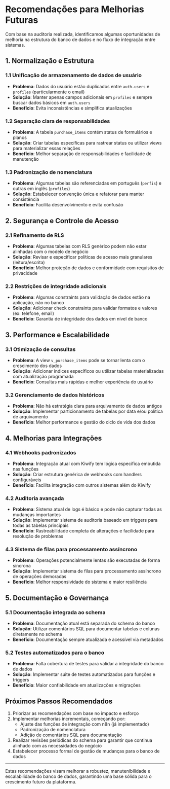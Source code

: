 # Recomendações para Melhorias Futuras

Com base na auditoria realizada, identificamos algumas oportunidades de melhoria na estrutura do banco de dados e no fluxo de integração entre sistemas.

## 1. Normalização e Estrutura

### 1.1 Unificação de armazenamento de dados de usuário
- **Problema**: Dados do usuário estão duplicados entre `auth.users` e `profiles` (particularmente o email)
- **Solução**: Manter apenas campos adicionais em `profiles` e sempre buscar dados básicos em `auth.users`
- **Benefício**: Evita inconsistências e simplifica atualizações

### 1.2 Separação clara de responsabilidades
- **Problema**: A tabela `purchase_items` contém status de formulários e planos
- **Solução**: Criar tabelas específicas para rastrear status ou utilizar views para materializar essas relações
- **Benefício**: Melhor separação de responsabilidades e facilidade de manutenção

### 1.3 Padronização de nomenclatura
- **Problema**: Algumas tabelas são referenciadas em português (`perfis`) e outras em inglês (`profiles`)
- **Solução**: Estabelecer convenção única e refatorar para manter consistência
- **Benefício**: Facilita desenvolvimento e evita confusão

## 2. Segurança e Controle de Acesso

### 2.1 Refinamento de RLS
- **Problema**: Algumas tabelas com RLS genérico podem não estar alinhadas com o modelo de negócio
- **Solução**: Revisar e especificar políticas de acesso mais granulares (leitura/escrita)
- **Benefício**: Melhor proteção de dados e conformidade com requisitos de privacidade

### 2.2 Restrições de integridade adicionais
- **Problema**: Algumas constraints para validação de dados estão na aplicação, não no banco
- **Solução**: Adicionar check constraints para validar formatos e valores (ex: telefone, email)
- **Benefício**: Garantia de integridade dos dados em nível de banco

## 3. Performance e Escalabilidade

### 3.1 Otimização de consultas
- **Problema**: A view `v_purchase_items` pode se tornar lenta com o crescimento dos dados
- **Solução**: Adicionar índices específicos ou utilizar tabelas materializadas com atualização programada
- **Benefício**: Consultas mais rápidas e melhor experiência do usuário

### 3.2 Gerenciamento de dados históricos
- **Problema**: Não há estratégia clara para arquivamento de dados antigos
- **Solução**: Implementar particionamento de tabelas por data e/ou política de arquivamento
- **Benefício**: Melhor performance e gestão do ciclo de vida dos dados

## 4. Melhorias para Integrações

### 4.1 Webhooks padronizados
- **Problema**: Integração atual com Kiwify tem lógica específica embutida nas funções
- **Solução**: Criar estrutura genérica de webhooks com handlers configuráveis
- **Benefício**: Facilita integração com outros sistemas além do Kiwify

### 4.2 Auditoria avançada
- **Problema**: Sistema atual de logs é básico e pode não capturar todas as mudanças importantes
- **Solução**: Implementar sistema de auditoria baseado em triggers para todas as tabelas principais
- **Benefício**: Rastreabilidade completa de alterações e facilidade para resolução de problemas

### 4.3 Sistema de filas para processamento assíncrono
- **Problema**: Operações potencialmente lentas são executadas de forma síncrona
- **Solução**: Implementar sistema de filas para processamento assíncrono de operações demoradas
- **Benefício**: Melhor responsividade do sistema e maior resiliência

## 5. Documentação e Governança

### 5.1 Documentação integrada ao schema
- **Problema**: Documentação atual está separada do schema do banco
- **Solução**: Utilizar comentários SQL para documentar tabelas e colunas diretamente no schema
- **Benefício**: Documentação sempre atualizada e acessível via metadados

### 5.2 Testes automatizados para o banco
- **Problema**: Falta cobertura de testes para validar a integridade do banco de dados
- **Solução**: Implementar suite de testes automatizados para funções e triggers
- **Benefício**: Maior confiabilidade em atualizações e migrações

## Próximos Passos Recomendados

1. Priorizar as recomendações com base no impacto e esforço
2. Implementar melhorias incrementais, começando por:
   - Ajuste das funções de integração com n8n (já implementado)
   - Padronização de nomenclatura
   - Adição de comentários SQL para documentação
3. Realizar revisões periódicas do schema para garantir que continua alinhado com as necessidades do negócio
4. Estabelecer processo formal de gestão de mudanças para o banco de dados

---

Estas recomendações visam melhorar a robustez, manutenibilidade e escalabilidade do banco de dados, garantindo uma base sólida para o crescimento futuro da plataforma. 